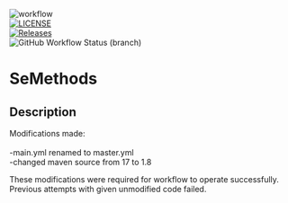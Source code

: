 ![workflow](https://github.com/40545647/sem/actions/workflows/master.yml/badge.svg) <br/>
[![LICENSE](https://img.shields.io/github/license/40545647/sem.svg?style=flat-square)](https://github.com/<github-username>/sem/blob/master/LICENSE) <br/>
[![Releases](https://img.shields.io/github/release/40545647/sem/all.svg?style=flat-square)](https://github.com/<github-username>/sem/releases) <br/>
![GitHub Workflow Status (branch)](https://img.shields.io/github/workflow/status/40545647/sem/A%20workflow%20for%20my%20Hello%20World%20App/develop?style=flat-square)

# SeMethods

## Description

Modifications made: <br/> <br/>
-main.yml renamed to master.yml <br/>
-changed maven source from 17 to 1.8 <br/>

These modifications were required for workflow to operate successfully. <br/>
Previous attempts with given unmodified code failed.